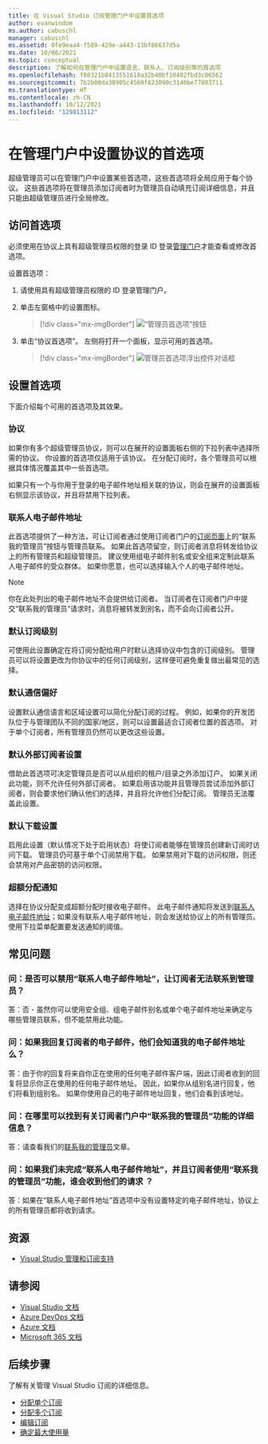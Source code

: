 ```yaml
---
title: 在 Visual Studio 订阅管理门户中设置首选项
author: evanwindom
ms.author: cabuschl
manager: cabuschl
ms.assetid: 0fe9eaa4-f589-429e-a443-13bf86637d5a
ms.date: 10/08/2021
ms.topic: conceptual
description: 了解如何在管理门户中设置语言、联系人、订阅级别等的首选项
ms.openlocfilehash: f80321b8413551618a32b40bf10402fbd3c06562
ms.sourcegitcommit: 7b2b00da38905c4560f823090c3140be77803711
ms.translationtype: HT
ms.contentlocale: zh-CN
ms.lasthandoff: 10/12/2021
ms.locfileid: "129813112"
---
```

# <a name="set-preferences-for-your-agreements-in-the-admin-portal"></a>在管理门户中设置协议的首选项
超级管理员可以在管理门户中设置某些首选项，这些首选项将全局应用于每个协议。  这些首选项将在管理员添加订阅者时为管理员自动填充订阅详细信息，并且只能由超级管理员进行全局修改。  

## <a name="access-preferences"></a>访问首选项
必须使用在协议上具有超级管理员权限的登录 ID 登录[管理门户](https://manage.visualstudio.com)才能查看或修改首选项。  

设置首选项：
1. 请使用具有超级管理员权限的 ID 登录管理门户。
2. 单击左窗格中的设置图标。
   > [!div class="mx-imgBorder"]
   > ![“管理员首选项”按钮](_img/admin-preferences/admin-preferences-button.png "依次单击“管理管理员”和“协议首选项”以显示首选项")

3. 单击“协议首选项”。
左侧将打开一个面板，显示可用的首选项。 

   > [!div class="mx-imgBorder"]
   > ![管理员首选项浮出控件对话框](_img/admin-preferences/admin-preferences-flyout-2.png "设置首选项，然后单击“保存”")

## <a name="set-your-preferences"></a>设置首选项
下面介绍每个可用的首选项及其效果。 

### <a name="agreement"></a>协议
如果你有多个超级管理员协议，则可以在展开的设置面板右侧的下拉列表中选择所需的协议。  你设置的首选项仅适用于该协议。  在分配订阅时，各个管理员可以根据具体情况覆盖其中一些首选项。 

如果只有一个与你用于登录的电子邮件地址相关联的协议，则会在展开的设置面板右侧显示该协议，并且将禁用下拉列表。 

### <a name="contact-email-address"></a>联系人电子邮件地址
此首选项提供了一种方法，可让订阅者通过使用订阅者门户的[订阅页面](https://my.visualstudio.com/subscriptions)上的“联系我的管理员”按钮与管理员联系。  如果此首选项留空，则订阅者消息将转发给协议上的所有管理员和超级管理员。  建议使用组电子邮件别名或安全组来定制此联系人电子邮件的受众群体。 如果你愿意，也可以选择输入个人的电子邮件地址。

> [!NOTE]
> 你在此处列出的电子邮件地址不会提供给订阅者。  当订阅者在订阅者门户中提交“联系我的管理员”请求时，消息将被转发到别名，而不会向订阅者公开。 

### <a name="default-subscription-level"></a>默认订阅级别
可使用此设置确定在将订阅分配给用户时默认选择协议中包含的订阅级别。  管理员可以将设置更改为你协议中的任何订阅级别，这样便可避免重复做出最常见的选择。 

### <a name="default-communication-preferences"></a>默认通信偏好
设置默认通信语言和区域设置可以简化分配订阅的过程。  例如，如果你的开发团队位于与管理团队不同的国家/地区，则可以设置最适合订阅者位置的首选项。 对于单个订阅者，所有管理员仍然可以更改这些设置。 

### <a name="default-external-subscribers-setting"></a>默认外部订阅者设置
借助此首选项可决定管理员是否可以从组织的租户/目录之外添加订户。  如果关闭此功能，则不允许任何外部订阅者。  如果启用该功能并且管理员尝试添加外部订阅者，则会要求他们确认他们的选择，并且将允许他们分配订阅。 管理员无法覆盖此设置。 

### <a name="default-downloads-setting"></a>默认下载设置
启用此设置（默认情况下处于启用状态）将使订阅者能够在管理员创建新订阅时访问下载。  管理员仍可基于单个订阅禁用下载。  如果禁用对下载的访问权限，则还会禁用对产品密钥的访问权限。  

### <a name="overallocation-notification"></a>超额分配通知 
选择在协议分配变成超额分配时接收电子邮件。 此电子邮件通知将发送到[联系人电子邮件地址](admin-preferences.md#contact-email-address)；如果没有联系人电子邮件地址，则会发送给协议上的所有管理员。 使用下拉菜单配置要发送通知的阈值。 

 
## <a name="frequently-asked-questions"></a>常见问题
### <a name="q--can-i-disable-the-contact-email-address-so-subscribers-cannot-contact-admins"></a>问：是否可以禁用“联系人电子邮件地址”，让订阅者无法联系到管理员？
答：否 - 虽然你可以使用安全组、组电子邮件别名或单个电子邮件地址来确定与哪些管理员联系，但不能禁用此功能。

### <a name="q-if-i-answer-a-subscribers-email-will-they-have-my-email-address"></a>问：如果我回复订阅者的电子邮件，他们会知道我的电子邮件地址么？
答：由于你的回复将来自你正在使用的任何电子邮件客户端，因此订阅者收到的回复将显示你正在使用的任何电子邮件地址。  因此，如果你从组别名进行回复，他们将看到组别名。  如果你使用自己的电子邮件地址回复，他们会看到该地址。  

### <a name="q-where-can-i-find-out-more-about-the-contact-my-admin-feature-in-the-subscriber-portal"></a>问：在哪里可以找到有关订阅者门户中“联系我的管理员”功能的详细信息？
答：请查看我们的[联系我的管理员](contact-my-admin.md)文章。 

### <a name="q-if-we-dont-complete-the-contact-email-address-and-a-subscriber-uses-the-contact-my-admin-feature-who-receives-their-request"></a>问：如果我们未完成“联系人电子邮件地址”，并且订阅者使用“联系我的管理员”功能，谁会收到他们的请求 ？
答：如果在“联系人电子邮件地址”首选项中没有设置特定的电子邮件地址，协议上的所有管理员都将收到请求。 

## <a name="resources"></a>资源
- [Visual Studio 管理和订阅支持](https://aka.ms/vsadminhelp)

## <a name="see-also"></a>请参阅
- [Visual Studio 文档](/visualstudio/)
- [Azure DevOps 文档](/azure/devops/)
- [Azure 文档](/azure/)
- [Microsoft 365 文档](/microsoft-365/)

## <a name="next-steps"></a>后续步骤
了解有关管理 Visual Studio 订阅的详细信息。
- [分配单个订阅](assign-license.md)
- [分配多个订阅](assign-license-bulk.md)
- [编辑订阅](edit-license.md)
- [确定最大使用量](maximum-usage.md)
